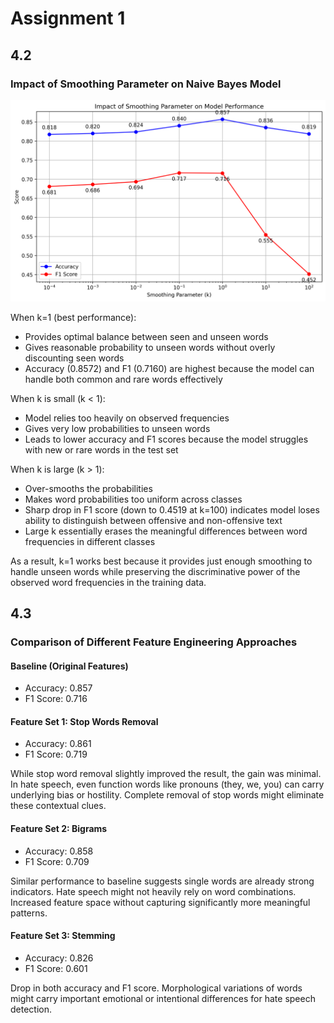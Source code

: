 # Assignment 1

## 4.2
### Impact of Smoothing Parameter on Naive Bayes Model

![Smoothing Parameter Impact](smoothing_impact.png)

When k=1 (best performance):
- Provides optimal balance between seen and unseen words
- Gives reasonable probability to unseen words without overly discounting seen words
- Accuracy (0.8572) and F1 (0.7160) are highest because the model can handle both common and rare words effectively

When k is small (k < 1):
- Model relies too heavily on observed frequencies
- Gives very low probabilities to unseen words
- Leads to lower accuracy and F1 scores because the model struggles with new or rare words in the test set

When k is large (k > 1):
- Over-smooths the probabilities
- Makes word probabilities too uniform across classes
- Sharp drop in F1 score (down to 0.4519 at k=100) indicates model loses ability to distinguish between offensive and non-offensive text
- Large k essentially erases the meaningful differences between word frequencies in different classes

As a result, k=1 works best because it provides just enough smoothing to handle unseen words while preserving the discriminative power of the observed word frequencies in the training data.

## 4.3
### Comparison of Different Feature Engineering Approaches

#### Baseline (Original Features)
- Accuracy: 0.857
- F1 Score: 0.716

#### Feature Set 1: Stop Words Removal
- Accuracy: 0.861
- F1 Score: 0.719

While stop word removal slightly improved the result, 
the gain was minimal. In hate speech, even function words like pronouns (they, we, you) can carry underlying bias or hostility. Complete removal of stop words might eliminate these contextual clues.

#### Feature Set 2: Bigrams
- Accuracy: 0.858
- F1 Score: 0.709

Similar performance to baseline suggests single words are already 
strong indicators. Hate speech might not heavily rely on word combinations. Increased feature space without capturing significantly more meaningful patterns.

#### Feature Set 3: Stemming
- Accuracy: 0.826
- F1 Score: 0.601

Drop in both accuracy and F1 score. Morphological variations of words 
might carry important emotional or intentional differences for hate speech detection.
